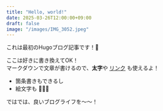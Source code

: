 ```yaml
---
title: "Hello, world!"
date: 2025-03-26T12:00:00+09:00
draft: false
image: "/images/IMG_3052.jpeg"
---
```


これは最初のHugoブログ記事です！🎉

ここは好きに書き換えてOK！  
マークダウンで文章が書けるので、**太字**や [リンク](https://example.com) も使えるよ！

- 箇条書きもできるし
- 絵文字も 🐉🔥🎨

ではでは、良いブログライフを〜〜！

